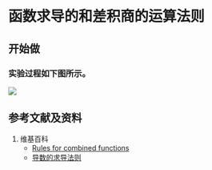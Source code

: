 # 函数求导的和差积商的运算法则

## 开始做

### 实验过程如下图所示。

![](/images/微分/导数的计算方法和运算法则/函数求导的和差积商的运算法则/1a1.jpg)

## 参考文献及资料

1. 维基百科
	- [Rules for combined functions](https://en.wikipedia.org/wiki/Derivative#Rules_for_combined_functions) 
	- [导数的求导法则](hhttps://zh.wikipedia.org/wiki/%E5%AF%BC%E6%95%B0#%E5%AF%BC%E6%95%B0%E7%9A%84%E6%B1%82%E5%AF%BC%E6%B3%95%E5%88%99) 

